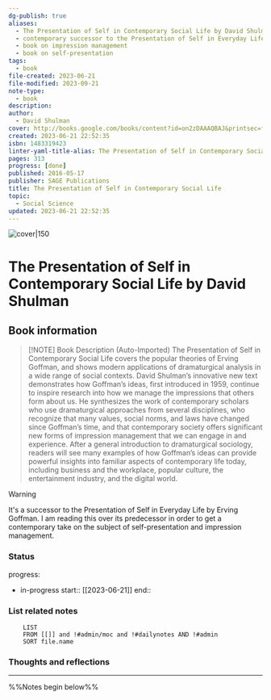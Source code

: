 ```yaml
---
dg-publish: true
aliases:
  - The Presentation of Self in Contemporary Social Life by David Shulman
  - contemporary successor to the Presentation of Self in Everyday Life by Goffman
  - book on impression management
  - book on self-presentation
tags:
  - book
file-created: 2023-06-21
file-modified: 2023-09-21
note-type:
  - book
description: 
author:
  - David Shulman
cover: http://books.google.com/books/content?id=on2zDAAAQBAJ&printsec=frontcover&img=1&zoom=1&edge=curl&source=gbs_api
created: 2023-06-21 22:52:35
isbn: 1483319423
linter-yaml-title-alias: The Presentation of Self in Contemporary Social Life by David Shulman
pages: 313
progress: [done]
published: 2016-05-17
publisher: SAGE Publications
title: The Presentation of Self in Contemporary Social Life
topic:
  - Social Science
updated: 2023-06-21 22:52:35
---
```


![cover|150](http://books.google.com/books/content?id=on2zDAAAQBAJ&printsec=frontcover&img=1&zoom=1&edge=curl&source=gbs_api)

# The Presentation of Self in Contemporary Social Life by David Shulman

## Book information

> [!NOTE] Book Description (Auto-Imported)
> The Presentation of Self in Contemporary Social Life covers the popular theories of Erving Goffman, and shows modern applications of dramaturgical analysis in a wide range of social contexts. David Shulman’s innovative new text demonstrates how Goffman’s ideas, first introduced in 1959, continue to inspire research into how we manage the impressions that others form about us. He synthesizes the work of contemporary scholars who use dramaturgical approaches from several disciplines, who recognize that many values, social norms, and laws have changed since Goffman’s time, and that contemporary society offers significant new forms of impression management that we can engage in and experience. After a general introduction to dramaturgical sociology, readers will see many examples of how Goffman’s ideas can provide powerful insights into familiar aspects of contemporary life today, including business and the workplace, popular culture, the entertainment industry, and the digital world.

> [!warning]
> It's a successor to the Presentation of Self in Everyday Life by Erving Goffman. I am reading this over its predecessor in order to get a contemporary take on the subject of self-presentation and impression management.

### Status

progress:
 - in-progress
start:: [[2023-06-21]]
end::

### List related notes

```dataview
	LIST
	FROM [[]] and !#admin/moc and !#dailynotes AND !#admin
	SORT file.name
```

### Thoughts and reflections

---
%%Notes begin below%%

##
